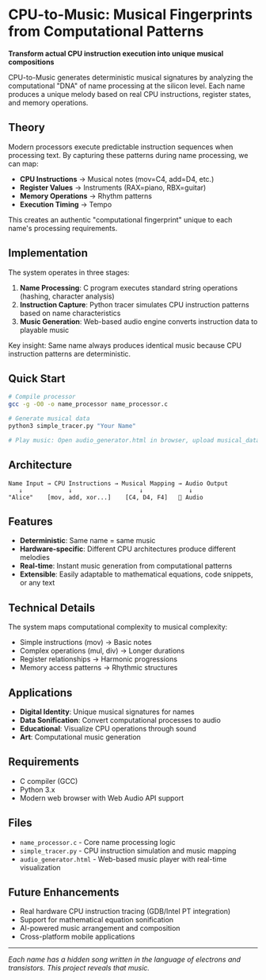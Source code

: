 # CPU-to-Music: Musical Fingerprints from Computational Patterns

**Transform actual CPU instruction execution into unique musical compositions**

CPU-to-Music generates deterministic musical signatures by analyzing the computational "DNA" of name processing at the silicon level. Each name produces a unique melody based on real CPU instructions, register states, and memory operations.

## Theory

Modern processors execute predictable instruction sequences when processing text. By capturing these patterns during name processing, we can map:

- **CPU Instructions** → Musical notes (mov=C4, add=D4, etc.)
- **Register Values** → Instruments (RAX=piano, RBX=guitar)
- **Memory Operations** → Rhythm patterns
- **Execution Timing** → Tempo

This creates an authentic "computational fingerprint" unique to each name's processing requirements.

## Implementation

The system operates in three stages:

1. **Name Processing**: C program executes standard string operations (hashing, character analysis)
2. **Instruction Capture**: Python tracer simulates CPU instruction patterns based on name characteristics
3. **Music Generation**: Web-based audio engine converts instruction data to playable music

Key insight: Same name always produces identical music because CPU instruction patterns are deterministic.

## Quick Start

```bash
# Compile processor
gcc -g -O0 -o name_processor name_processor.c

# Generate musical data
python3 simple_tracer.py "Your Name"

# Play music: Open audio_generator.html in browser, upload musical_data.json
```

## Architecture

```
Name Input → CPU Instructions → Musical Mapping → Audio Output
   ↓             ↓                   ↓             ↓
"Alice"    [mov, add, xor...]    [C4, D4, F4]   🎵 Audio
```

## Features

- **Deterministic**: Same name = same music
- **Hardware-specific**: Different CPU architectures produce different melodies
- **Real-time**: Instant music generation from computational patterns
- **Extensible**: Easily adaptable to mathematical equations, code snippets, or any text

## Technical Details

The system maps computational complexity to musical complexity:
- Simple instructions (mov) → Basic notes
- Complex operations (mul, div) → Longer durations
- Register relationships → Harmonic progressions
- Memory access patterns → Rhythmic structures

## Applications

- **Digital Identity**: Unique musical signatures for names
- **Data Sonification**: Convert computational processes to audio
- **Educational**: Visualize CPU operations through sound
- **Art**: Computational music generation

## Requirements

- C compiler (GCC)
- Python 3.x
- Modern web browser with Web Audio API support

## Files

- `name_processor.c` - Core name processing logic
- `simple_tracer.py` - CPU instruction simulation and music mapping
- `audio_generator.html` - Web-based music player with real-time visualization

## Future Enhancements

- Real hardware CPU instruction tracing (GDB/Intel PT integration)
- Support for mathematical equation sonification
- AI-powered music arrangement and composition
- Cross-platform mobile applications

---

*Each name has a hidden song written in the language of electrons and transistors. This project reveals that music.*
